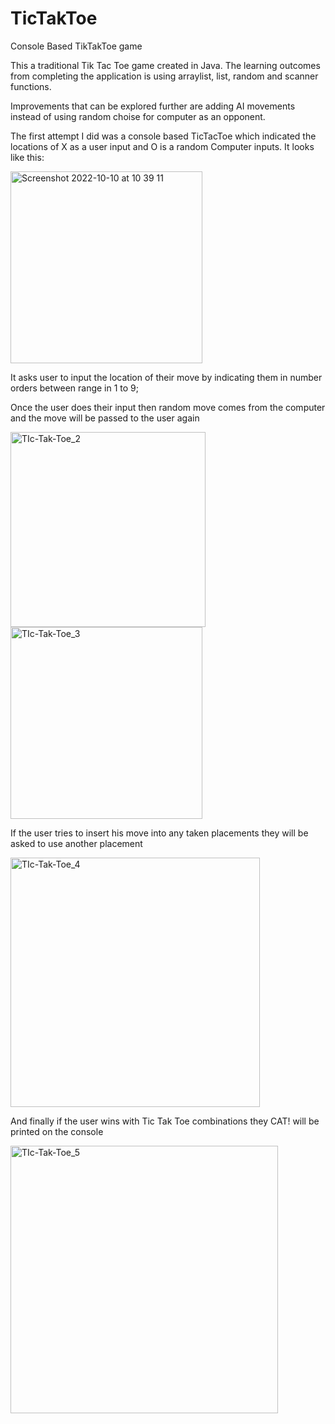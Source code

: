 # TicTakToe
Console Based TikTakToe game

This a traditional Tik Tac Toe game created in Java. The learning outcomes from completing the application is using arraylist, list, random and scanner functions. 

Improvements that can be explored further are adding AI movements instead of using random choise for computer as an opponent. 

The first attempt I did was a console based TicTacToe which indicated the locations of X as a user input and O is a random Computer inputs. It looks like this: 

<img width="307" alt="Screenshot 2022-10-10 at 10 39 11" src="https://user-images.githubusercontent.com/100639316/194839731-05c2d1dc-635e-4ae0-9015-8ba4f3e79b89.png">

It asks user to input the location of their move by indicating them in number orders between range in 1 to 9;

Once the user does their input then random move comes from the computer and the move will be passed to the user again

<img width="312" alt="TIc-Tak-Toe_2" src="https://user-images.githubusercontent.com/100639316/194839971-55af09cd-2cd8-4228-bf3b-294c3fd01d98.png">

<img width="307" alt="TIc-Tak-Toe_3" src="https://user-images.githubusercontent.com/100639316/194840039-36a3a87b-334c-45c8-96ed-1bfd163a5dd8.png">

If the user tries to insert his move into any taken placements they will be asked to use another placement 

<img width="399" alt="TIc-Tak-Toe_4" src="https://user-images.githubusercontent.com/100639316/194840414-e1494288-fda5-4721-8656-0bdcad23f313.png">

And finally if the user wins with Tic Tak Toe combinations they CAT! will be printed on the console

<img width="428" alt="TIc-Tak-Toe_5" src="https://user-images.githubusercontent.com/100639316/194840546-5da9dfc8-7548-4f7c-9a23-456ebd3e91b1.png">
